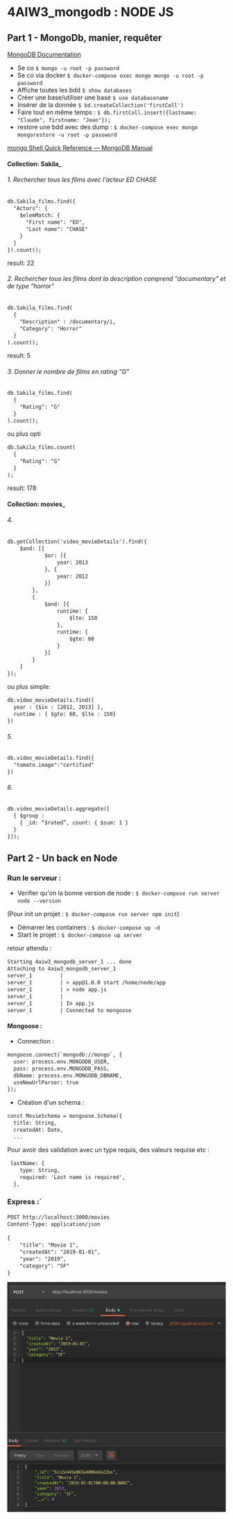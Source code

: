 # 4AIW3_mongodb : NODE JS 


## Part 1 - MongoDb, manier, requêter

[MongoDB Documentation](https://docs.mongodb.com/)

- Se co `$ mongo -u root -p password`
- Se co via docker `$ docker-compose exec mongo mongo -u root -p password`
- Affiche toutes les bdd `$ show databases`
- Créer une base/utiliser une base `$ use databasename`
- Insérer de la donnée `$ bd.createCollection('firstColl')`
- Faire tout en même temps : `$ db.firstColl.insert({lastname: "Claude", firstname: "Jean"});`
- restore une bdd avec des dump : `$ docker-compose exec mongo mongorestore -u root -p password`

[mongo Shell Quick Reference — MongoDB Manual](https://docs.mongodb.com/manual/reference/mongo-shell/)

#### Collection: Sakila_
###### 1. Rechercher tous les films avec l'acteur ED CHASE
```
db.Sakila_films.find({ 
  "Actors": { 
    $elemMatch: { 
      "First name": "ED", 
      "Last name": "CHASE" 
    } 
  }
}).count();
```
result: 22

###### 2. Rechercher tous les films dont la description comprend "documentary" et de type "horror"
```
db.Sakila_films.find(
  {
    "Description" : /documentary/i,
    "Category": "Horror"
  }
).count();
```
result: 5

###### 3. Donner le nombre de films en rating "G"
```
db.Sakila_films.find(
  {
    "Rating": "G"
  }
).count();
```
ou plus opti
```
db.Sakila_films.count(
  {
    "Rating": "G"
  }
);
```
result: 178

#### Collection: movies_
###### 4.
```
db.getCollection('video_movieDetails').find({
    $and: [{
            $or: [{
                year: 2013
            }, {
                year: 2012
            }]
        },
        {
            $and: [{
                runtime: {
                    $lte: 150
                },
                runtime: {
                    $gte: 60
                }
            }]
        }
    ]
});
```
ou plus simple:
```
db.video_movieDetails.find({ 
  year : {$in : [2012, 2013] }, 
  runtime : { $gte: 60, $lte : 150}
})
```
###### 5. 
```
db.video_movieDetails.find({ 
  "tomato.image":"certified"
})
```
###### 6. 
```
db.video_movieDetails.aggregate([
  { $group : 
    { _id: “$rated”, count: { $sum: 1 } 
  }
}]);
```

## Part 2 - Un back en Node

### Run le serveur : 
- Verifier qu'on la bonne version de node : `$ docker-compose run server node --version`

(Pour init un projet : `$ docker-compose run server npm init`)

- Démarrer les containers : `$ docker-compose up -d`
- Start le projet : `$ docker-compose up server`

retour attendu : 
```
Starting 4aiw3_mongodb_server_1 ... done
Attaching to 4aiw3_mongodb_server_1
server_1         | 
server_1         | > app@1.0.0 start /home/node/app
server_1         | > node app.js
server_1         | 
server_1         | In app.js
server_1         | Connected to mongoose
```

#### Mongoose :

- Connection : 
```
mongoose.connect(`mongodb://mongo`, {
  user: process.env.MONGODB_USER,
  pass: process.env.MONGODB_PASS,
  dbName: process.env.MONGODB_DBNAME,
  useNewUrlParser: true
});
```
- Création d'un schema :
```
const MovieSchema = mongoose.Schema({
  title: String,
  createdAt: Date,
  ...
```
Pour avoir des validation avec un type requis, des valeurs requise etc :
```
 lastName: {
    type: String,
    required: 'Last name is required',
  },
```

### Express :`

```
POST http://localhost:3000/movies
Content-Type: application/json

{
    "title": "Movie 1",
    "createdAt": "2019-01-01",
    "year": "2019",
    "category": "SF"
}
```

![Postman post params](images/postman-post-params.png)